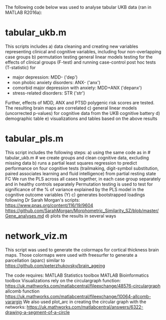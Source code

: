 The following code below was used to analyse tabular UKB data (ran in MATLAB R2016a):

# tabular_ukb.m
This scripts includes 
a) data cleaning and creating new variables representing clinical and cognitive variables, including four non-overlapping case groups
b) permutation testing general linear models testing for the effects of clinical groups (F-test) and running case-control post hoc tests (T-statistic) for 
- major depression: MDD- ('dep')
- non phobic anxiety disorders: ANX- ('anx')
- comorbid major depression with anxiety: MDD+ANX ('depanx') 
- stress-related disorders: STR ('str')

Further, effects of MDD, ANX and PTSD polygenic risk scores are tested. 
The resulting brain maps are correlated 
c) general linear models (uncorrected p-values) for cognitive data from the UKB cognitive battery
d) demographic table
e) visualizations and tables based on the above results 

# tabular_pls.m
This script includes the following steps:
a) using the same code as in # tabular_ukb.m # we create groups and clean cognitive data, excluding missing data
b) runs a partial least squares regression to predict performance on four cognitive tests (trailmaking, digit-symbol substitution, paired associates learning and fluid intelligence) from partial resting state FC
We run the PLS across all cases together, in each case group separately and in healthy controls separately
Permutation testing is used to test for significance of the % of variance explained by the PLS model in the cognitive outcome variables (Y)
c) generates bootstrapped loadings following Dr Sarah Morgan's scripts:
https://www.pnas.org/content/116/19/9604
https://github.com/SarahMorgan/Morphometric_Similarity_SZ/blob/master/Gene_analyses.md
d) plots the results in several ways

# network_viz.m
This script was used to generate the colormaps for cortical thickness brain maps. Those colormaps were used with freesurfer to generate a parcellation (aparc) similar to https://github.com/peterzhukovsky/brain_ageing

The code requires:
MATLAB Statistics toolbox
MATLAB Bioinformatics toolbox
Visualizations rely on the circulargraph function:
https://uk.mathworks.com/matlabcentral/fileexchange/48576-circulargraph
allcomb function
https://uk.mathworks.com/matlabcentral/fileexchange/10064-allcomb-varargin
We also used plot_arc in creating the circular graph with the networks:
https://uk.mathworks.com/matlabcentral/answers/6322-drawing-a-segment-of-a-circle

